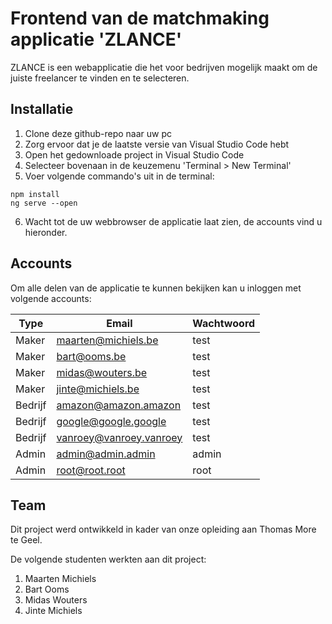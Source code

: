 # Frontend van de matchmaking applicatie 'ZLANCE'

ZLANCE is een webapplicatie die het voor bedrijven mogelijk maakt om de juiste freelancer te vinden en te selecteren.

## Installatie

1. Clone deze github-repo naar uw pc
2. Zorg ervoor dat je de laatste versie van Visual Studio Code hebt
3. Open het gedownloade project in Visual Studio Code
4. Selecteer bovenaan in de keuzemenu 'Terminal > New Terminal'
5. Voer volgende commando's uit in de terminal:
```node
npm install
ng serve --open
```
6. Wacht tot de uw webbrowser de applicatie laat zien, de accounts vind u hieronder.

## Accounts

Om alle delen van de applicatie te kunnen bekijken kan u inloggen met volgende accounts:

| Type | Email | Wachtwoord |
| --- | --- | --- |
| Maker | maarten@michiels.be | test |
| Maker | bart@ooms.be | test |
| Maker | midas@wouters.be | test |
| Maker | jinte@michiels.be | test |
| Bedrijf | amazon@amazon.amazon | test |
| Bedrijf | google@google.google | test |
| Bedrijf | vanroey@vanroey.vanroey | test |
| Admin | admin@admin.admin | admin |
| Admin | root@root.root | root |

## Team

Dit project werd ontwikkeld in kader van onze opleiding aan Thomas More te Geel.  

De volgende studenten werkten aan dit project:
1. Maarten Michiels
2. Bart Ooms
3. Midas Wouters
4. Jinte Michiels
